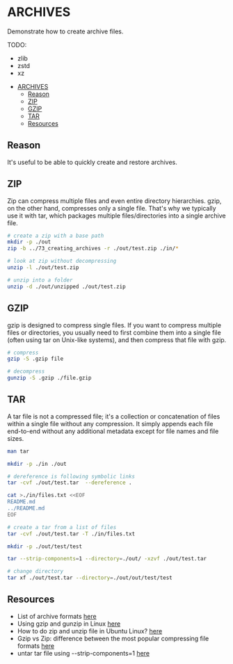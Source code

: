 # ARCHIVES

Demonstrate how to create archive files.  

TODO:

* zlib
* zstd
* xz

- [ARCHIVES](#archives)
  - [Reason](#reason)
  - [ZIP](#zip)
  - [GZIP](#gzip)
  - [TAR](#tar)
  - [Resources](#resources)

## Reason

It's useful to be able to quickly create and restore archives.  

## ZIP

Zip can compress multiple files and even entire directory hierarchies. gzip, on the other hand, compresses only a single file. That's why we typically use it with tar, which packages multiple files/directories into a single archive file.  

```sh
# create a zip with a base path
mkdir -p ./out
zip -b ../73_creating_archives -r ./out/test.zip ./in/*

# look at zip without decompressing
unzip -l ./out/test.zip

# unzip into a folder
unzip -d ./out/unzipped ./out/test.zip
```

## GZIP

gzip is designed to compress single files. If you want to compress multiple files or directories, you usually need to first combine them into a single file (often using tar on Unix-like systems), and then compress that file with gzip.  

```sh
# compress
gzip -S .gzip file

# decompress
gunzip -S .gzip ./file.gzip  
```

## TAR

A tar file is not a compressed file; it's a collection or concatenation of files within a single file without any compression. It simply appends each file end-to-end without any additional metadata except for file names and file sizes.  

```sh
man tar 

mkdir -p ./in ./out

# dereference is following symbolic links
tar -cvf ./out/test.tar  --dereference .

cat >./in/files.txt <<EOF
README.md
../README.md
EOF

# create a tar from a list of files
tar -cvf ./out/test.tar -T ./in/files.txt

mkdir -p ./out/test/test

tar --strip-components=1 --directory=./out/ -xzvf ./out/test.tar

# change directory
tar xf ./out/test.tar --directory=./out/out/test/test
```

## Resources

* List of archive formats [here](https://en.wikipedia.org/wiki/List_of_archive_formats)  
* Using gzip and gunzip in Linux [here](https://www.baeldung.com/linux/gzip-and-gunzip)
* How to do zip and unzip file in Ubuntu Linux? [here](https://www.mysoftkey.com/linux/how-to-do-zip-and-unzip-file-in-ubuntu-linux/)
* Gzip vs Zip: difference between the most popular compressing file formats [here](https://nixcp.com/gzip-vs-zip-differences/)
* untar tar file using --strip-components=1 [here](https://stackoverflow.com/questions/41243174/untar-tar-file-using-strip-components-1)


